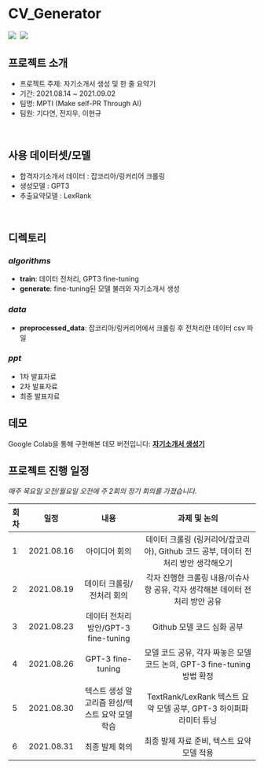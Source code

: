 # CV_Generator
<p align="left">
  <img src="https://img.shields.io/badge/Python-3776AB?style=flat-square&logo=Python&logoColor=white"/></a>&nbsp
  <img src="https://img.shields.io/badge/GoogleColab-F9AB00?style=flat-square&logo=GoogleColab&logoColor=white"/></a>&nbsp 
</p>

## 프로젝트 소개
- 프로젝트 주제: 자기소개서 생성 및 한 줄 요약기
- 기간: 2021.08.14 ~ 2021.09.02
- 팀명: MPTI (Make self-PR Through AI)
- 팀원: 기다연, 전지우, 이현규
<br>

## 사용 데이터셋/모델
- 합격자기소개서 데이터 : 잡코리아/링커리어 크롤링 <br>
- 생성모델 : GPT3
- 추출요약모델 : LexRank
<br>

## 디렉토리

### _algorithms_
- **train**: 데이터 전처리, GPT3 fine-tuning
- **generate**: fine-tuning된 모델 불러와 자기소개서 생성


### _data_
- **preprocessed_data**: 잡코리아/링커리어에서 크롤링 후 전처리한 데이터 csv 파일

### _ppt_
- 1차 발표자료
- 2차 발표자료
- 최종 발표자료


## 데모
Google Colab을 통해 구현해본 데모 버전입니다: 
<a href='https://colab.research.google.com/drive/1D5DCA-ulr_J_h6H12ZgcotHRfmIzSOBA?usp=sharing'><b>자기소개서 생성기</b></a>


## 프로젝트 진행 일정  
*매주 목요일 오전/월요일 오전에 주 2회의 정기 회의를 가졌습니다.*

|   회차   |   일정   |   내용   |   과제 및 논의   | 
|:----------------------------|:----------------------------:|:--------------------:|:-------------------:|
|  1  | 2021.08.16 | 아이디어 회의 | 데이터 크롤링 (링커리어/잡코리아), Github 코드 공부, 데이터 전처리 방안 생각해오기 |
|  2  | 2021.08.19 | 데이터 크롤링/전처리 회의 | 각자 진행한 크롤링 내용/이슈사항 공유, 각자 생각해본 데이터 전처리 방안 공유 |
|  3  | 2021.08.23 | 데이터 전처리 방안/GPT-3 fine-tuning | Github 모델 코드 심화 공부 | 
|  4  | 2021.08.26 | GPT-3 fine-tuning | 모델 코드 공유, 각자 짜놓은 모델 코드 논의, GPT-3 fine-tuning 방법 확정 |
|  5  | 2021.08.30 | 텍스트 생성 알고리즘 완성/텍스트 요약 모델 학습 | TextRank/LexRank 텍스트 요약 모델 공부, GPT-3 하이퍼파라미터 튜닝 | 
|  6  | 2021.08.31 | 최종 발제 회의 | 최종 발제 자료 준비, 텍스트 요약 모델 적용 |

